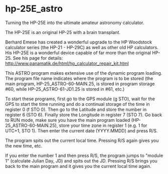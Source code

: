 # hp-25E_astro
Turning the HP-25E into the ultimate amateur astronomy calculator.

The HP-25E is an original HP-25 with a brain transplant.

Berhard Emese has created a wonderful upgrade to the HP Woodstock calculator series (the HP-21 - HP-29C) as well as other old HP calculators. His HP-25E is a wonderful device capable of far more than the original HP-25. See his page for details: http://www.panamatik.de/html/hp_calculator_repair_kit.html

This ASTRO program makes extensive use of the dynamic program loading. The program file name indicates where the program is to be stored (the main program, HP-25_ASTRO-60-MAIN.25, is stored in program storage #60, while HP-25_ASTRO-61-JD1.25 is stored in #61, etc.)

To start these programs, first go to the GPS module (g STO), wait for the GPS to start the time running and do a continual storage of the time in register 0 (f STO 0). Then go to the Latitude and store the number in register 6 (STO 6). Finally store the Longitude in register 7 (STO 7). Go back to RUN mode, make sure you have the main program loaded (HP-25_ASTRO-60-MAIN.25), store your time zone in register 1 (e.g. 1 for UTC+1, STO 1). Then enter the current date (YYYY.MMDD) and press R/S.

The program spits out the current local time. Pressing R/S again gives you the new time, etc.

If you enter the number 1 and then press R/S, the program jumps to "module 1" (calculate Julian Day, JD) and spits out the JD. Pressing R/S brings you back to the main program and it gives you the current local time again.
